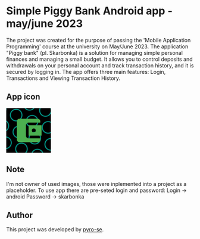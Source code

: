 # Simple Piggy Bank Android app - may/june 2023

 The project was created for the purpose of passing the 'Mobile Application Programming' course at the university on May/June 2023. The application "Piggy bank" (pl. Skarbonka) is a solution for managing simple personal finances and managing a small budget. It allows you to control deposits and withdrawals on your personal account and track transaction history, and it is secured by logging in. The app offers three main features: Login, Transactions and Viewing Transaction History.

## App icon

<img src="icon.png" height="120" width="120">

## Note

I'm not owner of used images, those were inplemented into a project as a placeholder.
To use app there are pre-seted login and password:
Login -> android
Password -> skarbonka

## Author

This project was developed by [pyro-se](https://github.com/pyro-se).


